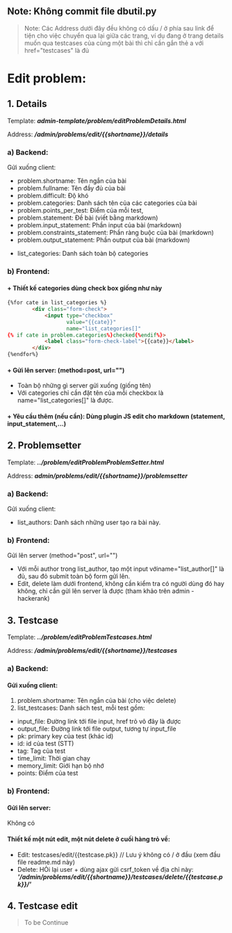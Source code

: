 ## Note: Không commit file dbutil.py
> Note: Các Address dưới đây đều không có dấu / ở phía sau link để tiện cho việc chuyển qua lại giữa các trang, ví dụ đang ở trang details muốn qua testcases của cùng một bài thì chỉ cần gắn thẻ a với href="testcases" là đủ
# Edit problem:
## 1. Details
Template: ***admin-template/problem/editProblemDetails.html***

Address: ***/admin/problems/edit/{{shortname}}/details***
### a) Backend:
Gửi xuống client:
- problem.shortname: Tên ngắn của bài
- problem.fullname: Tên đầy đủ của bài
- problem.difficult: Độ khó
- problem.categories: Danh sách tên của các categories của bài
- problem.points_per_test: Điểm của mỗi test,
- problem.statement: Đề bài (viết bằng markdown)
- problem.input_statement: Phần input của bài (markdown)
- problem.constraints_statement: Phần ràng buộc của bài (markdown)
- problem.output_statement: Phần output của bài (markdown)
> 
- list_categories: Danh sách toàn bộ categories
### b) Frontend:
#### + Thiết kế categories dùng check box giống như này
```html
{%for cate in list_categories %}
        <div class="form-check">
            <input type="checkbox" 
                   value="{{cate}}" 
                   name="list_categories[]"
{% if cate in problem.categories%}checked{%endif%}>
            <label class="form-check-label">{{cate}}</label>
        </div>
{%endfor%}
```
#### + Gửi lên server: (method=post, url="")
- Toàn bộ những gì server gửi xuống (giống tên)
- Với categories chỉ cần đặt tên của mỗi checkbox là name="list_categories[]" là được.
#### + Yêu cầu thêm (nếu cần): Dùng plugin JS edit cho markdown (statement, input_statement,...)

## 2. Problemsetter
Template: ***../problem/editProblemProblemSetter.html***

Address: ***admin/problems/edit/{{shortname}}/problemsetter***

### a) Backend:
Gửi xuống client:
- list_authors: Danh sách những user tạo ra bài này.
### b) Frontend:
Gửi lên server (method="post", url="")
- Với mỗi author trong list_author, tạo một input vớiname="list_author[]" là đủ, sau đỏ submit toàn bộ form gửi lên.
- Edit, delete làm dưới frontend, không cần kiểm tra có người dùng đó hay không, chỉ cần gửi lên server là được (tham khảo trên admin - hackerank)

## 3. Testcase
Template: ***../problem/editProblemTestcases.html***

Address: ***/admin/problems/edit/{{shortname}}/testcases***

### a) Backend:
#### Gửi xuống client:
1. problem.shortname: Tên ngắn của bài (cho việc delete)
2. list_testcases: Danh sách test, mỗi test gồm:
- input_file: Đường link tới file input, href trỏ vô đây là được
- output_file: Đường link tới file output, tương tự input_file
- pk: primary key của test (khác id)
- id: id của test (STT)
- tag: Tag của test
- time_limit: Thời gian chạy 
- memory_limit: Giới hạn bộ nhớ
- points: Điểm của test
### b) Frontend:
#### Gửi lên server:
Không có
#### Thiết kế một nút edit, một nút delete ở cuối hàng trỏ về:
- Edit: testcases/edit/{{testcase.pk}} // Lưu ý không có / ở đầu (xem đầu file readme.md này)
- Delete: HỎi lại user + dùng ajax gửi csrf_token về địa chỉ này: ***'/admin/problems/edit/{{shortname}}/testcases/delete/{{testcase.pk}}/'***

## 4. Testcase edit
> To be Continue